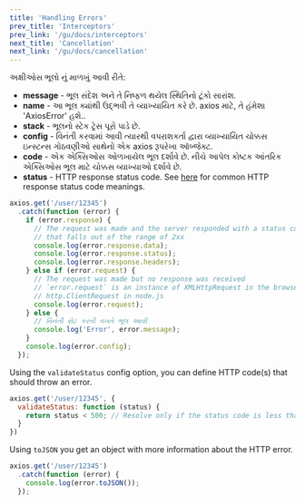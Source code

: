 ```yaml
---
title: 'Handling Errors'
prev_title: 'Interceptors'
prev_link: '/gu/docs/interceptors'
next_title: 'Cancellation'
next_link: '/gu/docs/cancellation'
---
```


અક્ષીઓસ ભૂલો નું માળખું આવી રીતે:
- **message** - ભૂલ સંદેશ અને તે નિષ્ફળ થયેલ સ્થિતિનો ટૂંકો સારાંશ.  
- **name** - આ ભૂલ ક્યાંથી ઉદ્ભવી તે વ્યાખ્યાયિત કરે છે. axios માટે, તે હંમેશા 'AxiosError' હશે..  
- **stack** - ભૂલનો સ્ટેક ટ્રેસ પૂરો પાડે છે.  
- **config** - વિનંતી કરવામાં આવી ત્યારથી વપરાશકર્તા દ્વારા વ્યાખ્યાયિત ચોક્કસ ઇન્સ્ટન્સ ગોઠવણીઓ સાથેનો એક axios રૂપરેખા ઑબ્જેક્ટ.  
- **code** - એક એક્સિઓસ ઓળખાયેલ ભૂલ દર્શાવે છે. નીચે આપેલ કોષ્ટક આંતરિક એક્સિઓસ ભૂલ માટે ચોક્કસ વ્યાખ્યાઓ દર્શાવે છે.  
- **status** - HTTP response status code. See [here](https://en.wikipedia.org/wiki/List_of_HTTP_status_codes) for common HTTP response status code meanings.  

```js
axios.get('/user/12345')
  .catch(function (error) {
    if (error.response) {
      // The request was made and the server responded with a status code
      // that falls out of the range of 2xx
      console.log(error.response.data);
      console.log(error.response.status);
      console.log(error.response.headers);
    } else if (error.request) {
      // The request was made but no response was received
      // `error.request` is an instance of XMLHttpRequest in the browser and an instance of
      // http.ClientRequest in node.js
      console.log(error.request);
    } else {
      // વિનંતી સેટ કરતી વખતે ભૂલ આવી
      console.log('Error', error.message);
    }
    console.log(error.config);
  });
```

Using the `validateStatus` config option, you can define HTTP code(s) that should throw an error.

```js
axios.get('/user/12345', {
  validateStatus: function (status) {
    return status < 500; // Resolve only if the status code is less than 500
  }
})
```

Using `toJSON` you get an object with more information about the HTTP error.

```js
axios.get('/user/12345')
  .catch(function (error) {
    console.log(error.toJSON());
  });
```